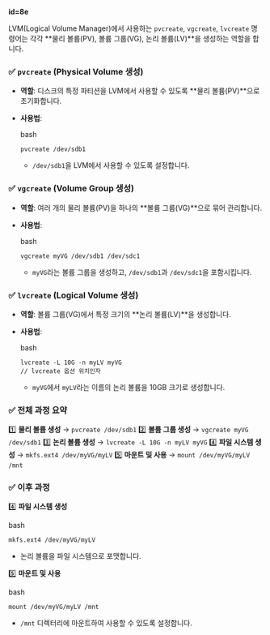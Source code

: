 **id=8e**


LVM(Logical Volume Manager)에서 사용하는 `pvcreate`, `vgcreate`, `lvcreate` 명령어는 각각 **물리 볼륨(PV), 볼륨 그룹(VG), 논리 볼륨(LV)**을 생성하는 역할을 합니다.

### ✅ `pvcreate` (Physical Volume 생성)

- **역할**: 디스크의 특정 파티션을 LVM에서 사용할 수 있도록 **물리 볼륨(PV)**으로 초기화합니다.
    
- **사용법**:
    
    bash
    
    ```
    pvcreate /dev/sdb1
    ```
    
    - `/dev/sdb1`을 LVM에서 사용할 수 있도록 설정합니다.
        

### ✅ `vgcreate` (Volume Group 생성)

- **역할**: 여러 개의 물리 볼륨(PV)을 하나의 **볼륨 그룹(VG)**으로 묶어 관리합니다.
    
- **사용법**:
    
    bash
    
    ```
    vgcreate myVG /dev/sdb1 /dev/sdc1
    ```
    
    - `myVG`라는 볼륨 그룹을 생성하고, `/dev/sdb1`과 `/dev/sdc1`을 포함시킵니다.
        

### ✅ `lvcreate` (Logical Volume 생성)

- **역할**: 볼륨 그룹(VG)에서 특정 크기의 **논리 볼륨(LV)**을 생성합니다.
    
- **사용법**:
    
    bash


    ```
    lvcreate -L 10G -n myLV myVG
    // lvcreate 옵션 위치인자
    ```
    
    - `myVG`에서 `myLV`라는 이름의 논리 볼륨을 10GB 크기로 생성합니다.
        

### ✅ 전체 과정 요약

1️⃣ **물리 볼륨 생성** → `pvcreate /dev/sdb1` 2️⃣ **볼륨 그룹 생성** → `vgcreate myVG /dev/sdb1` 3️⃣ **논리 볼륨 생성** → `lvcreate -L 10G -n myLV myVG` 4️⃣ **파일 시스템 생성** → `mkfs.ext4 /dev/myVG/myLV` 5️⃣ **마운트 및 사용** → `mount /dev/myVG/myLV /mnt`



### ✅ 이후 과정

4️⃣ **파일 시스템 생성**

bash

```
mkfs.ext4 /dev/myVG/myLV
```

- 논리 볼륨을 파일 시스템으로 포맷합니다.
    

5️⃣ **마운트 및 사용**

bash

```
mount /dev/myVG/myLV /mnt
```

- `/mnt` 디렉터리에 마운트하여 사용할 수 있도록 설정합니다.